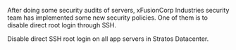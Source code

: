 After doing some security audits of servers, xFusionCorp Industries security team has implemented some new security policies. One of them is to disable direct root login through SSH.


Disable direct SSH root login on all app servers in Stratos Datacenter.